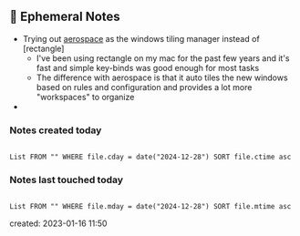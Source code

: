 
## 📝 Ephemeral Notes

- Trying out [aerospace](https://github.com/nikitabobko/AeroSpace) as the windows tiling manager instead of [rectangle]
	- I've been using rectangle on my mac for the past few years and it's fast and simple key-binds was good enough for most tasks
	- The difference with aerospace is that it auto tiles the new windows based on rules and configuration and provides a lot more "workspaces" to organize 
- 

### Notes created today

```dataview

List FROM "" WHERE file.cday = date("2024-12-28") SORT file.ctime asc

```

### Notes last touched today

```dataview

List FROM "" WHERE file.mday = date("2024-12-28") SORT file.mtime asc

```

created: 2023-01-16 11:50
